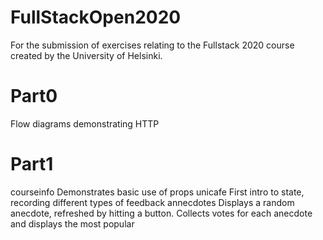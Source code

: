 # FullStackOpen2020

For the submission of exercises relating to the Fullstack 2020 course created by the University of Helsinki.


# Part0
  Flow diagrams demonstrating HTTP 
# Part1
  courseinfo
  Demonstrates basic use of props
  unicafe
  First intro to state, recording different types of feedback
  annecdotes
  Displays a random anecdote, refreshed by hitting a button. Collects votes for each anecdote and displays the most popular
